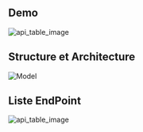 ## Demo

![api_table_image](https://github.com/user-attachments/assets/3d8777ca-cdb9-4dd7-a26f-bbc2191e0ce3_)

## Structure et Architecture
![Model](https://github.com/user-attachments/assets/0fd3f3da-0aba-4b27-83f5-84ccce06e1d8)

## Liste EndPoint 
![api_table_image](https://github.com/user-attachments/assets/6e6ce0a2-228d-4b72-8cb1-1a06c9514ee4)
